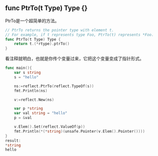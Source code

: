 ## func PtrTo(t Type) Type {}

PtrTo是一个超简单的方法。  
```go
// PtrTo returns the pointer type with element t.
// For example, if t represents type Foo, PtrTo(t) represents *Foo.
func PtrTo(t Type) Type {
	return t.(*rtype).ptrTo()
}
```
看注释就明白，也就是你传个变量过来，它把这个变量变成了指针形式。  

```go
func main(){
	var s string
	s = "hello"

	ns:=reflect.PtrTo(reflect.TypeOf(s))
	fmt.Println(ns)

	v:=reflect.New(ns)

	var p *string
	var val string = "hello"
	p = &val

	v.Elem().Set(reflect.ValueOf(p))
	fmt.Println(*(*string)(unsafe.Pointer(v.Elem().Pointer())))
}
result:
*string
hello
```
